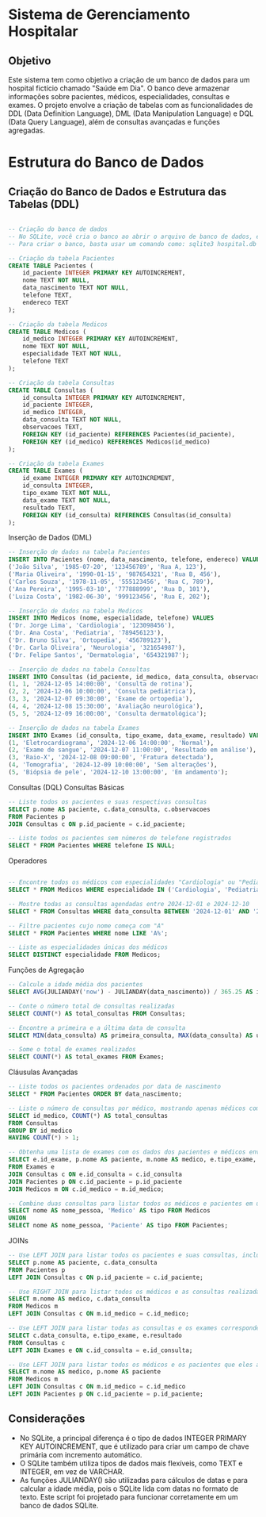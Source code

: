 # Sistema de Gerenciamento Hospitalar
## Objetivo
Este sistema tem como objetivo a criação de um banco de dados para um hospital fictício chamado "Saúde em Dia". O banco deve armazenar informações sobre pacientes, médicos, especialidades, consultas e exames. O projeto envolve a criação de tabelas com as funcionalidades de DDL (Data Definition Language), DML (Data Manipulation Language) e DQL (Data Query Language), além de consultas avançadas e funções agregadas.

# Estrutura do Banco de Dados
## Criação do Banco de Dados e Estrutura das Tabelas (DDL)
```sql

-- Criação do banco de dados
-- No SQLite, você cria o banco ao abrir o arquivo de banco de dados, então não é necessário criar explicitamente um banco de dados como no MySQL.
-- Para criar o banco, basta usar um comando como: sqlite3 hospital.db

-- Criação da tabela Pacientes
CREATE TABLE Pacientes (
    id_paciente INTEGER PRIMARY KEY AUTOINCREMENT,
    nome TEXT NOT NULL,
    data_nascimento TEXT NOT NULL,
    telefone TEXT,
    endereco TEXT
);

-- Criação da tabela Medicos
CREATE TABLE Medicos (
    id_medico INTEGER PRIMARY KEY AUTOINCREMENT,
    nome TEXT NOT NULL,
    especialidade TEXT NOT NULL,
    telefone TEXT
);

-- Criação da tabela Consultas
CREATE TABLE Consultas (
    id_consulta INTEGER PRIMARY KEY AUTOINCREMENT,
    id_paciente INTEGER,
    id_medico INTEGER,
    data_consulta TEXT NOT NULL,
    observacoes TEXT,
    FOREIGN KEY (id_paciente) REFERENCES Pacientes(id_paciente),
    FOREIGN KEY (id_medico) REFERENCES Medicos(id_medico)
);

-- Criação da tabela Exames
CREATE TABLE Exames (
    id_exame INTEGER PRIMARY KEY AUTOINCREMENT,
    id_consulta INTEGER,
    tipo_exame TEXT NOT NULL,
    data_exame TEXT NOT NULL,
    resultado TEXT,
    FOREIGN KEY (id_consulta) REFERENCES Consultas(id_consulta)
);
```
Inserção de Dados (DML)
```sql
-- Inserção de dados na tabela Pacientes
INSERT INTO Pacientes (nome, data_nascimento, telefone, endereco) VALUES
('João Silva', '1985-07-20', '123456789', 'Rua A, 123'),
('Maria Oliveira', '1990-01-15', '987654321', 'Rua B, 456'),
('Carlos Souza', '1978-11-05', '555123456', 'Rua C, 789'),
('Ana Pereira', '1995-03-10', '777888999', 'Rua D, 101'),
('Luiza Costa', '1982-06-30', '999123456', 'Rua E, 202');

-- Inserção de dados na tabela Medicos
INSERT INTO Medicos (nome, especialidade, telefone) VALUES
('Dr. Jorge Lima', 'Cardiologia', '123098456'),
('Dr. Ana Costa', 'Pediatria', '789456123'),
('Dr. Bruno Silva', 'Ortopedia', '456789123'),
('Dr. Carla Oliveira', 'Neurologia', '321654987'),
('Dr. Felipe Santos', 'Dermatologia', '654321987');

-- Inserção de dados na tabela Consultas
INSERT INTO Consultas (id_paciente, id_medico, data_consulta, observacoes) VALUES
(1, 1, '2024-12-05 14:00:00', 'Consulta de rotina'),
(2, 2, '2024-12-06 10:00:00', 'Consulta pediátrica'),
(3, 3, '2024-12-07 09:30:00', 'Exame de ortopedia'),
(4, 4, '2024-12-08 15:30:00', 'Avaliação neurológica'),
(5, 5, '2024-12-09 16:00:00', 'Consulta dermatológica');

-- Inserção de dados na tabela Exames
INSERT INTO Exames (id_consulta, tipo_exame, data_exame, resultado) VALUES
(1, 'Eletrocardiograma', '2024-12-06 14:00:00', 'Normal'),
(2, 'Exame de sangue', '2024-12-07 11:00:00', 'Resultado em análise'),
(3, 'Raio-X', '2024-12-08 09:00:00', 'Fratura detectada'),
(4, 'Tomografia', '2024-12-09 10:00:00', 'Sem alterações'),
(5, 'Biópsia de pele', '2024-12-10 13:00:00', 'Em andamento');
```
Consultas (DQL)
Consultas Básicas
```sql
-- Liste todos os pacientes e suas respectivas consultas
SELECT p.nome AS paciente, c.data_consulta, c.observacoes
FROM Pacientes p
JOIN Consultas c ON p.id_paciente = c.id_paciente;

-- Liste todos os pacientes sem números de telefone registrados
SELECT * FROM Pacientes WHERE telefone IS NULL;
```
Operadores
```sql

-- Encontre todos os médicos com especialidades "Cardiologia" ou "Pediatria"
SELECT * FROM Medicos WHERE especialidade IN ('Cardiologia', 'Pediatria');

-- Mostre todas as consultas agendadas entre 2024-12-01 e 2024-12-10
SELECT * FROM Consultas WHERE data_consulta BETWEEN '2024-12-01' AND '2024-12-10';

-- Filtre pacientes cujo nome começa com "A"
SELECT * FROM Pacientes WHERE nome LIKE 'A%';

-- Liste as especialidades únicas dos médicos
SELECT DISTINCT especialidade FROM Medicos;
```
Funções de Agregação
```sql
-- Calcule a idade média dos pacientes
SELECT AVG(JULIANDAY('now') - JULIANDAY(data_nascimento)) / 365.25 AS idade_media FROM Pacientes;

-- Conte o número total de consultas realizadas
SELECT COUNT(*) AS total_consultas FROM Consultas;

-- Encontre a primeira e a última data de consulta
SELECT MIN(data_consulta) AS primeira_consulta, MAX(data_consulta) AS ultima_consulta FROM Consultas;

-- Some o total de exames realizados
SELECT COUNT(*) AS total_exames FROM Exames;
```
Cláusulas Avançadas
```sql
-- Liste todos os pacientes ordenados por data de nascimento
SELECT * FROM Pacientes ORDER BY data_nascimento;

-- Liste o número de consultas por médico, mostrando apenas médicos com mais de uma consulta
SELECT id_medico, COUNT(*) AS total_consultas
FROM Consultas
GROUP BY id_medico
HAVING COUNT(*) > 1;

-- Obtenha uma lista de exames com os dados dos pacientes e médicos envolvidos
SELECT e.id_exame, p.nome AS paciente, m.nome AS medico, e.tipo_exame, e.resultado
FROM Exames e
JOIN Consultas c ON e.id_consulta = c.id_consulta
JOIN Pacientes p ON c.id_paciente = p.id_paciente
JOIN Medicos m ON c.id_medico = m.id_medico;

-- Combine duas consultas para listar todos os médicos e pacientes em uma única lista
SELECT nome AS nome_pessoa, 'Medico' AS tipo FROM Medicos
UNION
SELECT nome AS nome_pessoa, 'Paciente' AS tipo FROM Pacientes;
```
JOINs
```sql
-- Use LEFT JOIN para listar todos os pacientes e suas consultas, incluindo os pacientes sem consultas
SELECT p.nome AS paciente, c.data_consulta
FROM Pacientes p
LEFT JOIN Consultas c ON p.id_paciente = c.id_paciente;

-- Use RIGHT JOIN para listar todos os médicos e as consultas realizadas, incluindo médicos sem consultas
SELECT m.nome AS medico, c.data_consulta
FROM Medicos m
LEFT JOIN Consultas c ON m.id_medico = c.id_medico;

-- Use LEFT JOIN para listar todas as consultas e os exames correspondentes, incluindo consultas sem exames
SELECT c.data_consulta, e.tipo_exame, e.resultado
FROM Consultas c
LEFT JOIN Exames e ON c.id_consulta = e.id_consulta;

-- Use LEFT JOIN para listar todos os médicos e os pacientes que eles atenderam, incluindo médicos que não atenderam pacientes
SELECT m.nome AS medico, p.nome AS paciente
FROM Medicos m
LEFT JOIN Consultas c ON m.id_medico = c.id_medico
LEFT JOIN Pacientes p ON c.id_paciente = p.id_paciente;
```
## Considerações
- No SQLite, a principal diferença é o tipo de dados INTEGER PRIMARY KEY AUTOINCREMENT, que é utilizado para criar um campo de chave primária com incremento automático.
- O SQLite também utiliza tipos de dados mais flexíveis, como TEXT e INTEGER, em vez de VARCHAR.
- As funções JULIANDAY() são utilizadas para cálculos de datas e para calcular a idade média, pois o SQLite lida com datas no formato de texto.
Este script foi projetado para funcionar corretamente em um banco de dados SQLite.
